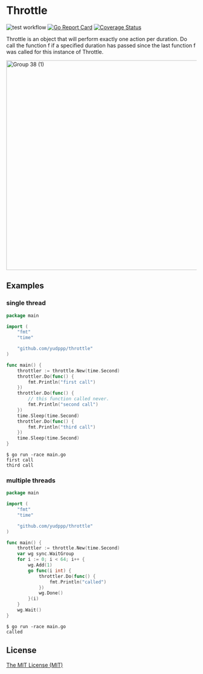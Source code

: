 # Throttle

![test workflow](https://github.com/yudppp/throttle/actions/workflows/test.yml/badge.svg)
[![Go Report Card](https://goreportcard.com/badge/github.com/yudppp/throttle)](https://goreportcard.com/report/github.com/yudppp/throttle)
[![Coverage Status](https://coveralls.io/repos/github/yudppp/throttle/badge.svg?branch=master)](https://coveralls.io/github/yudppp/throttle?branch=master)

Throttle is an object that will perform exactly one action per duration.
Do call the function f if a specified duration has passed since the last function f was called for this instance of Throttle.

<img width="555" alt="Group 38 (1)" src="https://user-images.githubusercontent.com/4619802/130463248-b27fa321-24ce-47d1-9f9c-5f8b730d73c0.png">

## Examples

### single thread

```go
package main

import (
	"fmt"
	"time"

	"github.com/yudppp/throttle"
)

func main() {
	throttler := throttle.New(time.Second)
	throttler.Do(func() {
		fmt.Println("first call")
	})
	throttler.Do(func() {
		// this function called never.
		fmt.Println("second call")
	})
	time.Sleep(time.Second)
	throttler.Do(func() {
		fmt.Println("third call")
	})
	time.Sleep(time.Second)
}
```

```
$ go run -race main.go
first call
third call
```

### multiple threads

```go
package main

import (
	"fmt"
	"time"

	"github.com/yudppp/throttle"
)

func main() {
	throttler := throttle.New(time.Second)
	var wg sync.WaitGroup
	for i := 0; i < 64; i++ {
		wg.Add(1)
		go func(i int) {
			throttler.Do(func() {
				fmt.Println("called")
			})
			wg.Done()
		}(i)
	}
	wg.Wait()
}
```

```
$ go run -race main.go
called
```

## License

[The MIT License (MIT)](https://github.com/yudppp/throttle/blob/master/LICENSE)
